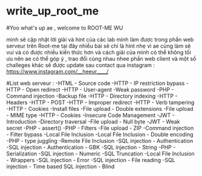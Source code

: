 # write_up_root_me

#Yoo what's up ae , welcome to ROOT-ME WU

mình sẽ cập nhật lời giải và hint của các lab mình làm được trong phần web serveur trên Root-me tại đây
nhiều bài sẽ chỉ là hint nhẹ vì ae cùng làm sẽ vui và có được nhiều kiến thức hơn
và cách giải của mình có thể không tối ưu nên ae có thể góp ý , trao đổi cùng nhau nhee
phần web client và một số challeges khác sẽ được update sau
contact qua instagram : https://www.instagram.com/__heeur____/

#List web serveur :
-HTML - Source code
-HTTP - IP restriction bypass
-HTTP - Open redirect
-HTTP - User-agent
-Weak password
-PHP - Command injection
-Backup file
-HTTP - Directory indexing
-HTTP - Headers
-HTTP - POST
-HTTP - Improper redirect
-HTTP - Verb tampering
-HTTP - Cookies
-Install files
-File upload - Double extensions
-File upload - MIME type
-HTTP - Cookies
-Insecure Code Management
-JWT - Introduction
-Directory traversal
-File upload - Null byte
-JWT - Weak secret
-PHP - assert()
-PHP - Filters
-File upload - ZIP
-Command injection - Filter bypass
-Local File Inclusion
-Local File Inclusion - Double encoding
-PHP - type juggling
-Remote File Inclusion
-SQL injection - Authentication
-SQL injection - Authentication - GBK
-SQL injection - String
-PHP - Serialization
-SQL injection - Numeric
-SQL Truncation
-Local File Inclusion - Wrappers
-SQL injection - Error
-SQL injection - File reading
-SQL injection - Time based
SQL injection - Blind
